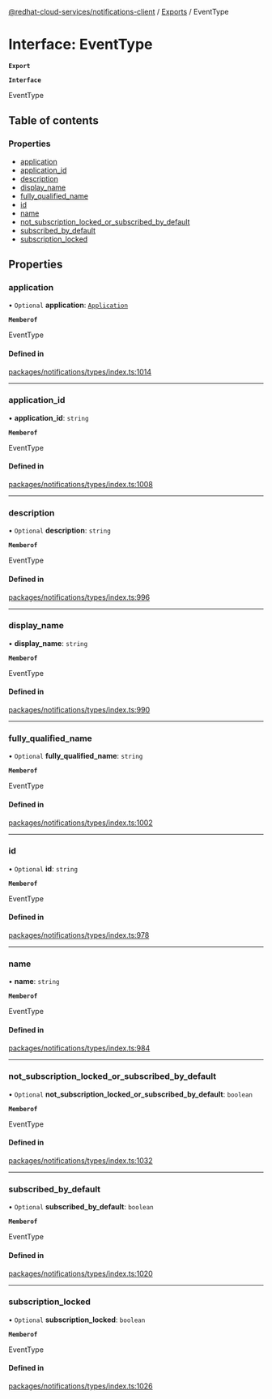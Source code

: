 [@redhat-cloud-services/notifications-client](../README.md) / [Exports](../modules.md) / EventType

# Interface: EventType

**`Export`**

**`Interface`**

EventType

## Table of contents

### Properties

- [application](EventType.md#application)
- [application\_id](EventType.md#application_id)
- [description](EventType.md#description)
- [display\_name](EventType.md#display_name)
- [fully\_qualified\_name](EventType.md#fully_qualified_name)
- [id](EventType.md#id)
- [name](EventType.md#name)
- [not\_subscription\_locked\_or\_subscribed\_by\_default](EventType.md#not_subscription_locked_or_subscribed_by_default)
- [subscribed\_by\_default](EventType.md#subscribed_by_default)
- [subscription\_locked](EventType.md#subscription_locked)

## Properties

### application

• `Optional` **application**: [`Application`](Application.md)

**`Memberof`**

EventType

#### Defined in

[packages/notifications/types/index.ts:1014](https://github.com/RedHatInsights/javascript-clients/blob/master/packages/notifications/types/index.ts#L1014)

___

### application\_id

• **application\_id**: `string`

**`Memberof`**

EventType

#### Defined in

[packages/notifications/types/index.ts:1008](https://github.com/RedHatInsights/javascript-clients/blob/master/packages/notifications/types/index.ts#L1008)

___

### description

• `Optional` **description**: `string`

**`Memberof`**

EventType

#### Defined in

[packages/notifications/types/index.ts:996](https://github.com/RedHatInsights/javascript-clients/blob/master/packages/notifications/types/index.ts#L996)

___

### display\_name

• **display\_name**: `string`

**`Memberof`**

EventType

#### Defined in

[packages/notifications/types/index.ts:990](https://github.com/RedHatInsights/javascript-clients/blob/master/packages/notifications/types/index.ts#L990)

___

### fully\_qualified\_name

• `Optional` **fully\_qualified\_name**: `string`

**`Memberof`**

EventType

#### Defined in

[packages/notifications/types/index.ts:1002](https://github.com/RedHatInsights/javascript-clients/blob/master/packages/notifications/types/index.ts#L1002)

___

### id

• `Optional` **id**: `string`

**`Memberof`**

EventType

#### Defined in

[packages/notifications/types/index.ts:978](https://github.com/RedHatInsights/javascript-clients/blob/master/packages/notifications/types/index.ts#L978)

___

### name

• **name**: `string`

**`Memberof`**

EventType

#### Defined in

[packages/notifications/types/index.ts:984](https://github.com/RedHatInsights/javascript-clients/blob/master/packages/notifications/types/index.ts#L984)

___

### not\_subscription\_locked\_or\_subscribed\_by\_default

• `Optional` **not\_subscription\_locked\_or\_subscribed\_by\_default**: `boolean`

**`Memberof`**

EventType

#### Defined in

[packages/notifications/types/index.ts:1032](https://github.com/RedHatInsights/javascript-clients/blob/master/packages/notifications/types/index.ts#L1032)

___

### subscribed\_by\_default

• `Optional` **subscribed\_by\_default**: `boolean`

**`Memberof`**

EventType

#### Defined in

[packages/notifications/types/index.ts:1020](https://github.com/RedHatInsights/javascript-clients/blob/master/packages/notifications/types/index.ts#L1020)

___

### subscription\_locked

• `Optional` **subscription\_locked**: `boolean`

**`Memberof`**

EventType

#### Defined in

[packages/notifications/types/index.ts:1026](https://github.com/RedHatInsights/javascript-clients/blob/master/packages/notifications/types/index.ts#L1026)

